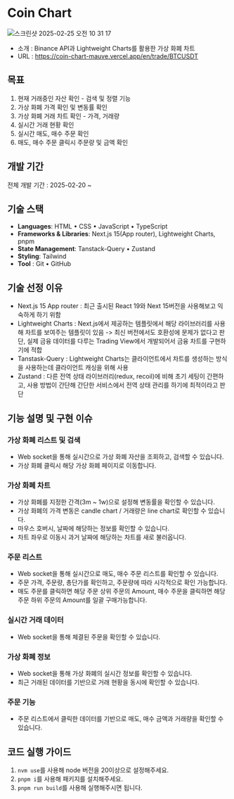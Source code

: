 # Coin Chart
![스크린샷 2025-02-25 오전 10 31 17](https://github.com/user-attachments/assets/b8d4fe0a-f91c-4ab0-9a69-d334c976a430)
- 소개 : Binance API과 Lightweight Charts를 활용한 가상 화폐 차트
- URL : <a href='https://coin-chart-mauve.vercel.app/en/trade/BTCUSDT'>https://coin-chart-mauve.vercel.app/en/trade/BTCUSDT</a>

## 목표
1. 현재 거래중인 자산 확인 - 검색 및 정렬 기능
2. 가상 화폐 가격 확인 및 변동률 확인
3. 가상 화폐 거래 차트 확인 - 가격, 거래량
4. 실시간 거래 현황 확인
5. 실시간 매도, 매수 주문 확인
6. 매도, 매수 주문 클릭시 주문량 및 금액 확인

## 개발 기간
  전체 개발 기간 : 2025-02-20 ~ <br>

## 기술 스택
- **Languages**: HTML • CSS • JavaScript • TypeScript
- **Frameworks & Libraries**: Next.js 15(App router), Lightweight Charts, pnpm
- **State Management**: Tanstack-Query • Zustand
- **Styling**: Tailwind
- **Tool** : Git • GitHub

## 기술 선정 이유

- Next.js 15 App router : 최근 출시된 React 19와 Next 15버전을 사용해보고 익숙하게 하기 위함
- Lightweight Charts : Next.js에서 제공하는 템플릿에서 해당 라이브러리를 사용해 차트를 보여주는 템플릿이 있음 -> 최신 버전에서도 호환성에 문제가 없다고 판단, 실제 금융 데이터를 다루는 Trading View에서 개발되어서 금융 차트를 구현하기에 적합
- Tanstask-Query : Lightweight Charts는 클라이언트에서 차트를 생성하는 방식을 사용하는데 클라이언트 캐싱을 위해 사용
- Zustand : 다른 전역 상태 라이브러리(redux, recoil)에 비해 초기 세팅이 간편하고, 사용 방법이 간단해 간단한 서비스에서 전역 상태 관리를 하기에 최적이라고 판단

## 기능 설명 및 구현 이슈

### 가상 화폐 리스트 및 검색
- Web socket을 통해 실시간으로 가상 화폐 자산을 조회하고, 검색할 수 있습니다.
- 가상 화폐 클릭시 해당 가상 화폐 페이지로 이동합니다.

### 가상 화폐 차트
- 가상 화폐를 지정한 간격(3m ~ 1w)으로 설정해 변동률을 확인할 수 있습니다.
- 가상 화폐의 가격 변동은 candle chart / 거래량은 line chart로 확인할 수 있습니다.
- 마우스 호버시, 날짜에 해당하는 정보를 확인할 수 있습니다.
- 차트 좌우로 이동시 과거 날짜에 해당하는 차트를 새로 불러옵니다.

### 주문 리스트
- Web socket을 통해 실시간으로 매도, 매수 주문 리스트를 확인할 수 있습니다.
- 주문 가격, 주문량, 총단가를 확인하고, 주문량에 따라 시각적으로 확인 가능합니다.
- 매도 주문를 클릭하면 해당 주문 상위 주문의 Amount, 매수 주문을 클릭하면 해당 주문 하위 주문의 Amount를 일괄 구매가능합니다.

### 실시간 거래 데이터
- Web socket을 통해 체결된 주문을 확인할 수 있습니다.

### 가상 화폐 정보
- Web socket을 통해 가상 화폐의 실시간 정보를 확인할 수 있습니다.
- 최근 거래된 데이터를 기반으로 거래 현황을 동시에 확인할 수 있습니다.

### 주문 기능
- 주문 리스트에서 클릭한 데이터를 기반으로 매도, 매수 금액과 거래량을 확인할 수 있습니다.

## 코드 실행 가이드

1. `nvm use`를 사용해 node 버전을 20이상으로 설정해주세요.
2. `pnpm i`를 사용해 패키지를 설치해주세요.
3. `pnpm run build`를 사용해 실행해주시면 됩니다.
